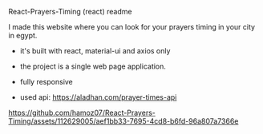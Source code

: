 React-Prayers-Timing (react) readme

I made this website where you can look for your prayers timing in your city in egypt.

* it's built with react, material-ui and axios only
  
*  the project is a single web page application.

*  fully responsive

*  used api: https://aladhan.com/prayer-times-api





https://github.com/hamoz07/React-Prayers-Timing/assets/112629005/aef1bb33-7695-4cd8-b6fd-96a807a7366e

